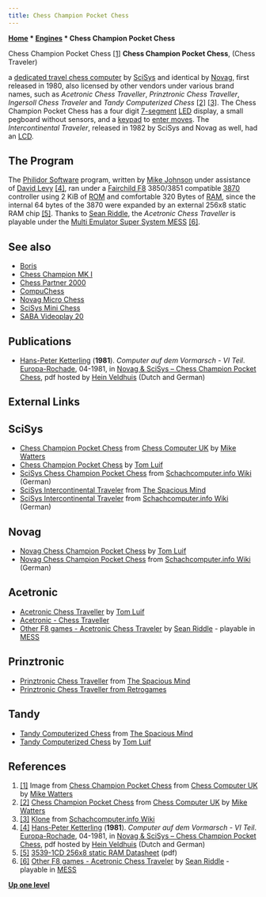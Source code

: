 ```yaml
---
title: Chess Champion Pocket Chess
---
```

**[Home](Home "Home") * [Engines](Engines "Engines") * Chess Champion Pocket Chess**

[](http://www.chesscomputeruk.com/html/chess_champion_pocket_chess.html) Chess Champion Pocket Chess <a id="cite-note-1" href="#cite-ref-1">[1]</a>
**Chess Champion Pocket Chess**, (Chess Traveler)

a [dedicated travel chess computer](Dedicated_Chess_Computers "Dedicated Chess Computers") by [SciSys](Saitek "Saitek") and identical by [Novag](Novag "Novag"), first released in 1980, also licensed by other vendors under various brand names, such as *Acetronic Chess Traveller*, *Prinztronic Chess Traveller*, *Ingersoll Chess Traveler* and *Tandy Computerized Chess* <a id="cite-note-2" href="#cite-ref-2">[2]</a> <a id="cite-note-3" href="#cite-ref-3">[3]</a>. The Chess Champion Pocket Chess has a four digit [7-segment](https://en.wikipedia.org/wiki/Seven-segment_display) [LED](https://en.wikipedia.org/wiki/Light-emitting_diode) display, a small pegboard without sensors, and a [keypad](https://en.wikipedia.org/wiki/Keypad) to [enter moves](Entering_Moves "Entering Moves"). The *Intercontinental Traveler*, released in 1982 by SciSys and Novag as well, had an [LCD](https://en.wikipedia.org/wiki/Liquid-crystal_display).

## The Program

The [Philidor Software](Philidor_Software "Philidor Software") program, written by [Mike Johnson](Mike_Johnson "Mike Johnson") under assistance of [David Levy](David_Levy "David Levy") <a id="cite-note-4" href="#cite-ref-4">[4]</a>, ran under a [Fairchild F8](Fairchild_F8 "Fairchild F8") 3850/3851 compatible [3870](https://en.wikipedia.org/wiki/Mostek#Microprocessor_second_sourcing_deals) controller using 2 KiB of [ROM](Memory#ROM "Memory") and comfortable 320 Bytes of [RAM](Memory#RAM "Memory"), since the internal 64 bytes of the 3870 were expanded by an external 256x8 static RAM chip <a id="cite-note-5" href="#cite-ref-5">[5]</a>. Thanks to [Sean Riddle](index.php?title=Sean_Riddle&action=edit&redlink=1 "Sean Riddle (page does not exist)"), the *Acetronic Chess Traveller* is playable under the [Multi Emulator Super System MESS](https://en.wikipedia.org/wiki/Multi_Emulator_Super_System) <a id="cite-note-6" href="#cite-ref-6">[6]</a>.

## See also

- [Boris](Boris "Boris")
- [Chess Champion MK I](Chess_Champion_MK_I "Chess Champion MK I")
- [Chess Partner 2000](Chess_Partner_2000 "Chess Partner 2000")
- [CompuChess](CompuChess "CompuChess")
- [Novag Micro Chess](Novag_Micro_Chess "Novag Micro Chess")
- [SciSys Mini Chess](Mini_Chess "Mini Chess")
- [SABA Videoplay 20](SABA_Videoplay_20 "SABA Videoplay 20")

## Publications

- [Hans-Peter Ketterling](index.php?title=Hans-Peter_Ketterling&action=edit&redlink=1 "Hans-Peter Ketterling (page does not exist)") (**1981**). *Computer auf dem Vormarsch - VI Teil*. [Europa-Rochade](http://de.wikipedia.org/wiki/Rochade_Europa), 04-1981, in [Novag & SciSys – Chess Champion Pocket Chess](http://www.schaakcomputers.nl/hein_veldhuis/database/files/06-1980%20%5BD-0001%5D%20Novag%20-%20Chess%20Champion%20Pocket%20Chess%20%28Chess%20Traveller%29.pdf), pdf hosted by [Hein Veldhuis](Hein_Veldhuis "Hein Veldhuis") (Dutch and German)

## External Links

## SciSys

- [Chess Champion Pocket Chess](http://www.chesscomputeruk.com/html/chess_champion_pocket_chess.html) from [Chess Computer UK](http://www.chesscomputeruk.com/index.html) by [Mike Watters](Mike_Watters "Mike Watters")
- [Chess Champion Pocket Chess](http://tluif.home.xs4all.nl/chescom/EngScisCCPC.html) by [Tom Luif](Tom_Luif "Tom Luif")
- [SciSys Chess Champion Pocket Chess](http://www.schach-computer.info/wiki/index.php/SciSys_Chess_Champion_Pocket_Chess) from [Schachcomputer.info Wiki](http://www.schach-computer.info/wiki/index.php/Hauptseite_En) (German)
- [SciSys Intercontinental Traveler](http://www.spacious-mind.com/html/intercontinental_traveler.html) from [The Spacious Mind](The_Spacious_Mind "The Spacious Mind")
- [SciSys Intercontinental Traveler](http://www.schach-computer.info/wiki/index.php/SciSys_Intercontinental_Traveler) from [Schachcomputer.info Wiki](http://www.schach-computer.info/wiki/index.php/Hauptseite_En) (German)

## Novag

- [Novag Chess Champion Pocket Chess](http://tluif.home.xs4all.nl/chescom/NovCCPC.html) by [Tom Luif](Tom_Luif "Tom Luif")
- [Novag Chess Champion Pocket Chess](http://www.schach-computer.info/wiki/index.php/Novag_Chess_Champion_Pocket_Chess) from [Schachcomputer.info Wiki](http://www.schach-computer.info/wiki/index.php/Hauptseite_En) (German)

## Acetronic

- [Acetronic Chess Traveller](http://tluif.home.xs4all.nl/chescom/EngAcetrTrav.html) by [Tom Luif](Tom_Luif "Tom Luif")
- [Acetronic - Chess Traveller](http://www.webalice.it/claudia.alessandro/acetronic_-_chess_traveller.html)
- [Other F8 games - Acetronic Chess Traveler](http://www.seanriddle.com/f8.html) by [Sean Riddle](index.php?title=Sean_Riddle&action=edit&redlink=1 "Sean Riddle (page does not exist)") - playable in [MESS](http://www.mess.org/)

## Prinztronic

- [Prinztronic Chess Traveller](http://www.spacious-mind.com/html/chess_traveller.html) from [The Spacious Mind](The_Spacious_Mind "The Spacious Mind")
- [Prinztronic Chess Traveller from Retrogames](http://www.retrogames.co.uk/003252/Handheld/Prinztronic-Chess-Traveller)

## Tandy

- [Tandy Computerized Chess](http://www.spacious-mind.com/html/tandy_computerized_chess.html) from [The Spacious Mind](The_Spacious_Mind "The Spacious Mind")
- [Tandy Computerized Chess](http://tluif.home.xs4all.nl/chescom/EngTanCC.html) by [Tom Luif](Tom_Luif "Tom Luif")

## References

1. <a id="cite-ref-1" href="#cite-note-1">[1]</a> Image from [Chess Champion Pocket Chess](http://www.chesscomputeruk.com/html/chess_champion_pocket_chess.html) from [Chess Computer UK](http://www.chesscomputeruk.com/index.html) by [Mike Watters](Mike_Watters "Mike Watters")
1. <a id="cite-ref-2" href="#cite-note-2">[2]</a> [Chess Champion Pocket Chess](http://www.chesscomputeruk.com/html/chess_champion_pocket_chess.html) from [Chess Computer UK](http://www.chesscomputeruk.com/index.html) by [Mike Watters](Mike_Watters "Mike Watters")
1. <a id="cite-ref-3" href="#cite-note-3">[3]</a> [Klone](http://www.schach-computer.info/wiki/index.php/Klone) from [Schachcomputer.info Wiki](http://www.schach-computer.info/wiki/index.php/Hauptseite_En)
1. <a id="cite-ref-4" href="#cite-note-4">[4]</a> [Hans-Peter Ketterling](index.php?title=Hans-Peter_Ketterling&action=edit&redlink=1 "Hans-Peter Ketterling (page does not exist)") (**1981**). *Computer auf dem Vormarsch - VI Teil*. [Europa-Rochade](http://de.wikipedia.org/wiki/Rochade_Europa), 04-1981, in [Novag & SciSys – Chess Champion Pocket Chess](http://www.schaakcomputers.nl/hein_veldhuis/database/files/06-1980%20%5BD-0001%5D%20Novag%20-%20Chess%20Champion%20Pocket%20Chess%20%28Chess%20Traveller%29.pdf), pdf hosted by [Hein Veldhuis](Hein_Veldhuis "Hein Veldhuis") (Dutch and German)
1. <a id="cite-ref-5" href="#cite-note-5">[5]</a> [3539-1CD 256x8 static RAM Datasheet](http://www.datasheetarchive.com/dlmain/Datasheets-8/DSA-156855.pdf) (pdf)
1. <a id="cite-ref-6" href="#cite-note-6">[6]</a> [Other F8 games - Acetronic Chess Traveler](http://www.seanriddle.com/f8.html) by [Sean Riddle](index.php?title=Sean_Riddle&action=edit&redlink=1 "Sean Riddle (page does not exist)") - playable in [MESS](http://www.mess.org/)

**[Up one level](Engines "Engines")**

